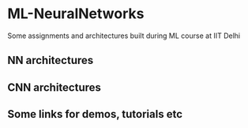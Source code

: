 # ML-NeuralNetworks
Some assignments and architectures built during ML course at IIT Delhi

## NN architectures


## CNN architectures


## Some links for demos, tutorials etc

